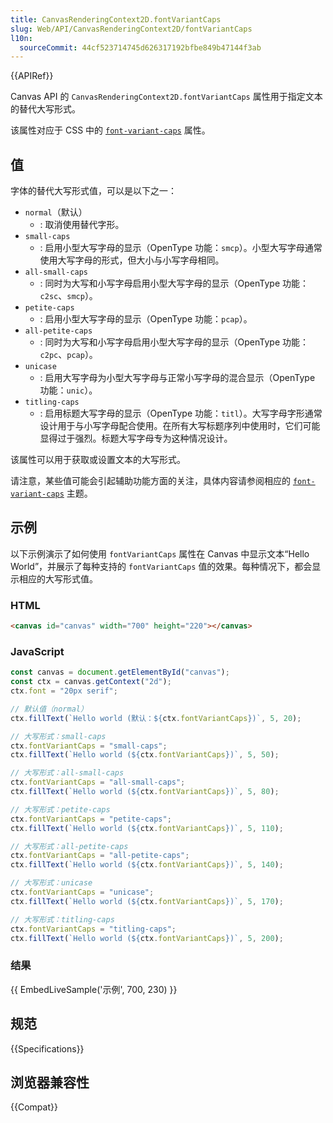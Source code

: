 ```yaml
---
title: CanvasRenderingContext2D.fontVariantCaps
slug: Web/API/CanvasRenderingContext2D/fontVariantCaps
l10n:
  sourceCommit: 44cf523714745d626317192bfbe849b47144f3ab
---
```


{{APIRef}}

Canvas API 的 `CanvasRenderingContext2D.fontVariantCaps` 属性用于指定文本的替代大写形式。

该属性对应于 CSS 中的 [`font-variant-caps`](/zh-CN/docs/Web/CSS/font-variant-caps) 属性。

## 值

字体的替代大写形式值，可以是以下之一：

- `normal`（默认）
  - : 取消使用替代字形。
- `small-caps`
  - : 启用小型大写字母的显示（OpenType 功能：`smcp`）。小型大写字母通常使用大写字母的形式，但大小与小写字母相同。
- `all-small-caps`
  - : 同时为大写和小写字母启用小型大写字母的显示（OpenType 功能：`c2sc`、`smcp`）。
- `petite-caps`
  - : 启用小型大写字母的显示（OpenType 功能：`pcap`）。
- `all-petite-caps`
  - : 同时为大写和小写字母启用小型大写字母的显示（OpenType 功能：`c2pc`、`pcap`）。
- `unicase`
  - : 启用大写字母为小型大写字母与正常小写字母的混合显示（OpenType 功能：`unic`）。
- `titling-caps`
  - : 启用标题大写字母的显示（OpenType 功能：`titl`）。大写字母字形通常设计用于与小写字母配合使用。在所有大写标题序列中使用时，它们可能显得过于强烈。标题大写字母专为这种情况设计。

该属性可以用于获取或设置文本的大写形式。

请注意，某些值可能会引起辅助功能方面的关注，具体内容请参阅相应的 [`font-variant-caps`](/zh-CN/docs/Web/CSS/font-variant-caps#accessibility_concerns) 主题。

## 示例

以下示例演示了如何使用 `fontVariantCaps` 属性在 Canvas 中显示文本“Hello World”，并展示了每种支持的 `fontVariantCaps` 值的效果。每种情况下，都会显示相应的大写形式值。

### HTML

```html
<canvas id="canvas" width="700" height="220"></canvas>
```

### JavaScript

```js
const canvas = document.getElementById("canvas");
const ctx = canvas.getContext("2d");
ctx.font = "20px serif";

// 默认值（normal）
ctx.fillText(`Hello world (默认：${ctx.fontVariantCaps})`, 5, 20);

// 大写形式：small-caps
ctx.fontVariantCaps = "small-caps";
ctx.fillText(`Hello world (${ctx.fontVariantCaps})`, 5, 50);

// 大写形式：all-small-caps
ctx.fontVariantCaps = "all-small-caps";
ctx.fillText(`Hello world (${ctx.fontVariantCaps})`, 5, 80);

// 大写形式：petite-caps
ctx.fontVariantCaps = "petite-caps";
ctx.fillText(`Hello world (${ctx.fontVariantCaps})`, 5, 110);

// 大写形式：all-petite-caps
ctx.fontVariantCaps = "all-petite-caps";
ctx.fillText(`Hello world (${ctx.fontVariantCaps})`, 5, 140);

// 大写形式：unicase
ctx.fontVariantCaps = "unicase";
ctx.fillText(`Hello world (${ctx.fontVariantCaps})`, 5, 170);

// 大写形式：titling-caps
ctx.fontVariantCaps = "titling-caps";
ctx.fillText(`Hello world (${ctx.fontVariantCaps})`, 5, 200);
```

### 结果

{{ EmbedLiveSample('示例', 700, 230) }}

## 规范

{{Specifications}}

## 浏览器兼容性

{{Compat}}
